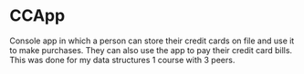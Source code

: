 # CCApp
Console app in which a person can store their credit cards on file and use it to make purchases. They can also use the app to pay their credit card bills. This was done for my data structures 1 course with 3 peers.
